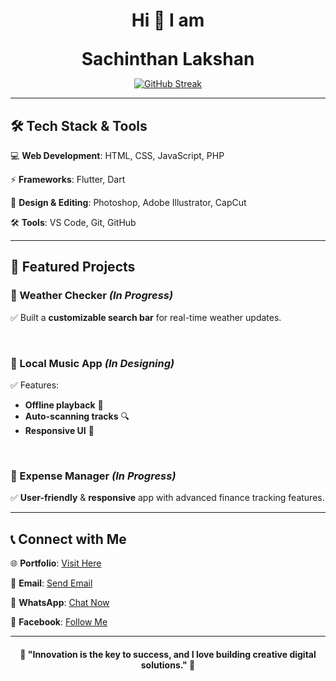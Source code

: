 <h1 align="center" style="margin-bottom: 0;"><p>Hi 👋 I am</p> Sachinthan Lakshan</h1>

<p align="center">
  <a href="https://git.io/streak-stats">
    <img src="https://streak-stats.demolab.com?user=sachicodex&theme=highcontrast&card_width=550" alt="GitHub Streak" />
  </a>
</p>

---

## 🛠️ Tech Stack & Tools  

💻 **Web Development**: HTML, CSS, JavaScript, PHP  

⚡ **Frameworks**: Flutter, Dart  

🎨 **Design & Editing**: Photoshop, Adobe Illustrator, CapCut  

🛠 **Tools**: VS Code, Git, GitHub  

---

## 🌟 Featured Projects  

### 🔹 Weather Checker *(In Progress)*  
✅ Built a **customizable search bar** for real-time weather updates.  

<br>

### 🔹 Local Music App *(In Designing)*  
✅ Features:  
- **Offline playback** 🎵  
- **Auto-scanning tracks** 🔍  
- **Responsive UI** 📱  

<br>

### 🔹 Expense Manager *(In Progress)*  
✅ **User-friendly** & **responsive** app with advanced finance tracking features.  

---

## 📞 Connect with Me  

🌐 **Portfolio**: [Visit Here](https://yourportfolio.com)  

📩 **Email**: [Send Email](mailto:your@email.com)  

📱 **WhatsApp**: [Chat Now](https://sync.short.gy/whatsapp)  

📘 **Facebook**: [Follow Me](https://sync.short.gy/facebook)  

---

<h4 align="center">🚀 "Innovation is the key to success, and I love building creative digital solutions." 🚀</h4>
